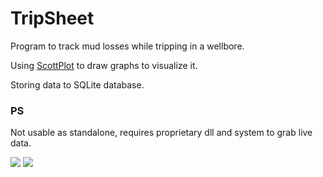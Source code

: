 # TripSheet

<p>Program to track mud losses while tripping in a wellbore.</p>
<p>Using <a href="https://scottplot.net/">ScottPlot</a> to draw graphs to visualize it.</p>
<p>Storing data to SQLite database.</p>
<h3>PS</h3>
<p>Not usable as standalone, requires proprietary dll and system to grab live data.</p>

<img src="https://user-images.githubusercontent.com/73751609/173798008-4e6232d9-98cc-4175-8f18-6d0213c76fcf.png">

<img src="https://user-images.githubusercontent.com/73751609/173661693-1f6d1b54-1be3-4acd-9917-9c847a261afb.png">
